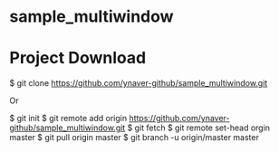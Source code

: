 # sample_multiwindow

# Project Download
$ git clone https://github.com/ynaver-github/sample_multiwindow.git


Or

$ git init
$ git remote add origin https://github.com/ynaver-github/sample_multiwindow.git
$ git fetch
$ git remote set-head orgin master
$ git pull origin master
$ git branch -u origin/master master

